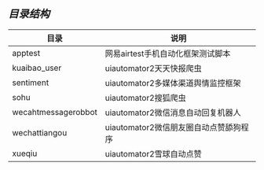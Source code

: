 ***目录结构***
--

|目录          　　　 |说明                                             |
|-------------------|-------------------------------------------------|
|apptest       　　　|网易airtest手机自动化框架测试脚本                   |
|kuaibao_user       |uiautomator2天天快报爬虫                          |
|sentiment       　　|uiautomator2多媒体渠道舆情监控框架                 |
|sohu       　　　　　|uiautomator2搜狐爬虫                             |
|wecahtmessagerobbot |uiautomator2微信消息自动回复机器人                |
|wechattiangou       |uiautomator2微信朋友圈自动点赞舔狗程序             |
|xueqiu              |uiautomator2雪球自动点赞                         |
